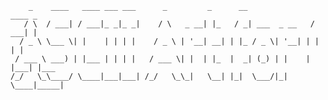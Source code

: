         _    ____   ____ ___ ___      _         _      __               ____ _
       / \  / ___| / ___|_ _|_ _|    / \   _ __| |_   / _| ___  _ __   / ___| |
      / _ \ \___ \| |    | | | |    / _ \ | '__| __| | |_ / _ \| '__| | |   | |
     / ___ \ ___) | |___ | | | |   / ___ \| |  | |_  |  _| (_) | |    | |___| |___
    /_/   \_\____/ \____|___|___| /_/   \_\_|   \__| |_|  \___/|_|     \____|_____|
